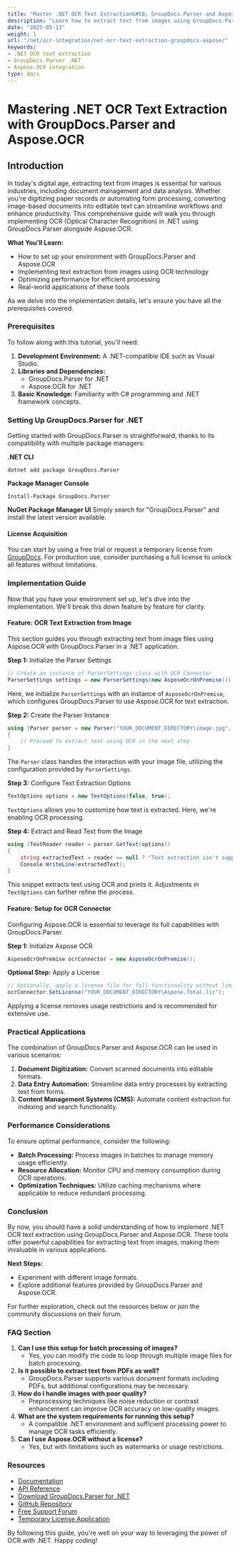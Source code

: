 ```yaml
---
title: "Master .NET OCR Text Extraction&#58; GroupDocs.Parser and Aspose.OCR for Image Processing"
description: "Learn how to extract text from images using GroupDocs.Parser and Aspose.OCR in .NET, enhancing document digitization and data analysis workflows."
date: "2025-05-13"
weight: 1
url: "/net/ocr-integration/net-ocr-text-extraction-groupdocs-aspose/"
keywords:
- .NET OCR text extraction
- GroupDocs.Parser .NET
- Aspose.OCR integration
type: docs
---
```

# Mastering .NET OCR Text Extraction with GroupDocs.Parser and Aspose.OCR

## Introduction

In today's digital age, extracting text from images is essential for various industries, including document management and data analysis. Whether you're digitizing paper records or automating form processing, converting image-based documents into editable text can streamline workflows and enhance productivity. This comprehensive guide will walk you through implementing OCR (Optical Character Recognition) in .NET using GroupDocs.Parser alongside Aspose.OCR.

**What You'll Learn:**
- How to set up your environment with GroupDocs.Parser and Aspose.OCR
- Implementing text extraction from images using OCR technology
- Optimizing performance for efficient processing
- Real-world applications of these tools

As we delve into the implementation details, let's ensure you have all the prerequisites covered.

### Prerequisites

To follow along with this tutorial, you'll need:
1. **Development Environment:** A .NET-compatible IDE such as Visual Studio.
2. **Libraries and Dependencies:**
   - GroupDocs.Parser for .NET
   - Aspose.OCR for .NET
3. **Basic Knowledge:** Familiarity with C# programming and .NET framework concepts.

### Setting Up GroupDocs.Parser for .NET

Getting started with GroupDocs.Parser is straightforward, thanks to its compatibility with multiple package managers:

**.NET CLI**
```
dotnet add package GroupDocs.Parser
```

**Package Manager Console**
```shell
Install-Package GroupDocs.Parser
```

**NuGet Package Manager UI**
Simply search for "GroupDocs.Parser" and install the latest version available.

#### License Acquisition

You can start by using a free trial or request a temporary license from [GroupDocs](https://purchase.groupdocs.com/temporary-license/). For production use, consider purchasing a full license to unlock all features without limitations.

### Implementation Guide

Now that you have your environment set up, let's dive into the implementation. We'll break this down feature by feature for clarity.

#### Feature: OCR Text Extraction from Image

This section guides you through extracting text from image files using Aspose.OCR with GroupDocs.Parser in a .NET application.

**Step 1:** Initialize the Parser Settings
```csharp
// Create an instance of ParserSettings class with OCR Connector
ParserSettings settings = new ParserSettings(new AsposeOcrOnPremise());
```
Here, we initialize `ParserSettings` with an instance of `AsposeOcrOnPremise`, which configures GroupDocs.Parser to use Aspose.OCR for text extraction.

**Step 2:** Create the Parser Instance
```csharp
using (Parser parser = new Parser("YOUR_DOCUMENT_DIRECTORY\image.jpg", settings))
{
    // Proceed to extract text using OCR in the next step.
}
```
The `Parser` class handles the interaction with your image file, utilizing the configuration provided by `ParserSettings`.

**Step 3:** Configure Text Extraction Options
```csharp
TextOptions options = new TextOptions(false, true);
```
`TextOptions` allows you to customize how text is extracted. Here, we're enabling OCR processing.

**Step 4:** Extract and Read Text from the Image
```csharp
using (TextReader reader = parser.GetText(options))
{
    string extractedText = reader == null ? "Text extraction isn't supported" : reader.ReadToEnd();
    Console.WriteLine(extractedText);
}
```
This snippet extracts text using OCR and prints it. Adjustments in `TextOptions` can further refine the process.

#### Feature: Setup for OCR Connector

Configuring Aspose.OCR is essential to leverage its full capabilities with GroupDocs.Parser.

**Step 1:** Initialize Aspose OCR
```csharp
AsposeOcrOnPremise ocrConnector = new AsposeOcrOnPremise();
```

**Optional Step:** Apply a License
```csharp
// Optionally, apply a license file for full functionality without limitations
ocrConnector.SetLicense("YOUR_DOCUMENT_DIRECTORY\Aspose.Total.lic");
```
Applying a license removes usage restrictions and is recommended for extensive use.

### Practical Applications

The combination of GroupDocs.Parser and Aspose.OCR can be used in various scenarios:
1. **Document Digitization:** Convert scanned documents into editable formats.
2. **Data Entry Automation:** Streamline data entry processes by extracting text from forms.
3. **Content Management Systems (CMS):** Automate content extraction for indexing and search functionality.

### Performance Considerations

To ensure optimal performance, consider the following:
- **Batch Processing:** Process images in batches to manage memory usage efficiently.
- **Resource Allocation:** Monitor CPU and memory consumption during OCR operations.
- **Optimization Techniques:** Utilize caching mechanisms where applicable to reduce redundant processing.

### Conclusion

By now, you should have a solid understanding of how to implement .NET OCR text extraction using GroupDocs.Parser and Aspose.OCR. These tools offer powerful capabilities for extracting text from images, making them invaluable in various applications.

**Next Steps:**
- Experiment with different image formats.
- Explore additional features provided by GroupDocs.Parser and Aspose.OCR.

For further exploration, check out the resources below or join the community discussions on their forum.

### FAQ Section
1. **Can I use this setup for batch processing of images?**
   - Yes, you can modify the code to loop through multiple image files for batch processing.
2. **Is it possible to extract text from PDFs as well?**
   - GroupDocs.Parser supports various document formats including PDFs, but additional configurations may be necessary.
3. **How do I handle images with poor quality?**
   - Preprocessing techniques like noise reduction or contrast enhancement can improve OCR accuracy on low-quality images.
4. **What are the system requirements for running this setup?**
   - A compatible .NET environment and sufficient processing power to manage OCR tasks efficiently.
5. **Can I use Aspose.OCR without a license?**
   - Yes, but with limitations such as watermarks or usage restrictions.

### Resources
- [Documentation](https://docs.groupdocs.com/parser/net/)
- [API Reference](https://reference.groupdocs.com/parser/net)
- [Download GroupDocs.Parser for .NET](https://releases.groupdocs.com/parser/net/)
- [GitHub Repository](https://github.com/groupdocs-parser/GroupDocs.Parser-for-.NET)
- [Free Support Forum](https://forum.groupdocs.com/c/parser/10)
- [Temporary License Application](https://purchase.groupdocs.com/temporary-license/) 

By following this guide, you're well on your way to leveraging the power of OCR with .NET. Happy coding!
